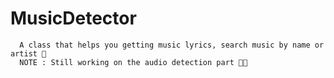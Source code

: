 # MusicDetector

      A class that helps you getting music lyrics, search music by name or artist 💫
      NOTE : Still working on the audio detection part 📛📛
